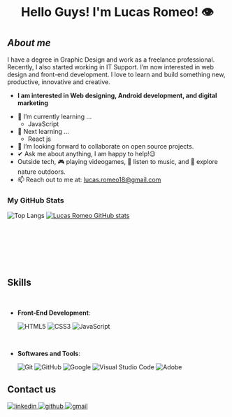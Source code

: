 <h1 align="center">Hello Guys! I'm Lucas Romeo! 👁️</h1>

## ***About me***

I have a degree in Graphic Design and work as a freelance professional. Recently, I also started working in IT Support. I’m now interested in web design and front-end development. I love to learn and build something new, productive, innovative and creative.
* **I am interested in Web designing, Android development, and digital marketing**
- 🌱 I’m currently learning ...
  - JavaScript
- 🌱 Next learning ...
  - React js
- 👯 I’m looking forward to collaborate on open source projects.
- ✔ Ask me about anything, I am happy to help!😉<br>
- Outside tech, 🎮 playing videogames, 🎵 listen to music, and 🌴 explore nature outdoors.
- 📫 Reach out to me at: <a href="lucas.romeo18@gmail.com">lucas.romeo18@gmail.com</a>


<h3>My GitHub Stats</h3>


![Top Langs](https://github-readme-stats.vercel.app/api/top-langs/?username=LucasRomeo18&layout=compact&show_icons=true&theme=dark)
[![Lucas Romeo GitHub stats](https://github-readme-stats.vercel.app/api?username=LucasRomeo18&show_icons=true&theme=dark)](https://github.com/anuraghazra/github-readme-stats)
<br><br><br><br><br><br><br>
## <b> Skills</b>
<br>

<p align="center">

- **Front-End Development**:

   ![HTML5](https://img.shields.io/badge/HTML5%20-%23E34F26.svg?style=for-the-badge&logo=html5&logoColor=white)
   ![CSS3](https://img.shields.io/badge/CSS%20-%231572B6.svg?style=for-the-badge&logo=css3&logoColor=white)
   ![JavaScript](https://img.shields.io/badge/JavaScript%20-%23F7DF1E.svg?style=for-the-badge&logo=javascript&logoColor=black)

   
<br>

- **Softwares and Tools**:

    ![Git](https://img.shields.io/badge/git-%23F05033.svg?style=for-the-badge&logo=git&logoColor=white)
    ![GitHub](https://img.shields.io/badge/github-%23121011.svg?style=for-the-badge&logo=github&logoColor=white)
    ![Google](https://img.shields.io/badge/google-%234285F4.svg?style=for-the-badge&logo=google&logoColor=white)
    ![Visual Studio Code](https://img.shields.io/badge/Visual%20Studio%20Code-0078d7.svg?style=for-the-badge&logo=visual-studio-code&logoColor=white)
    ![Adobe](https://img.shields.io/badge/adobe-%23FF0000.svg?style=for-the-badge&logo=adobe&logoColor=white)
  
## Contact us

<a href="https://www.linkedin.com/in/lucasdromeo/" target="_blank">
<img src=https://img.shields.io/badge/linkedin-%230077B5.svg?style=for-the-badge&logo=linkedin&logoColor=white alt=linkedin style="margin-bottom: 5px;" />

<a href="https://github.com/LucasRomeo18" target="_blank">
<img src=https://img.shields.io/badge/github-%2300acee.svg?color=181717&style=for-the-badge&logo=github&logoColor=white alt=github style="margin-bottom: 5px;" />

<a href="mailto:lucas.romeo18@gmail.com" target="_blank">
<img src=https://img.shields.io/badge/gmail-%2300acee.svg?color=EA4335&style=for-the-badge&logo=gmail&logoColor=white alt=gmail style="margin-bottom: 5px;" />
